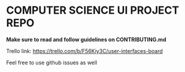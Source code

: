 # COMPUTER SCIENCE UI PROJECT REPO

**Make sure to read and follow guidelines on CONTRIBUTING.md**

Trello link: https://trello.com/b/F56Kiy3C/user-interfaces-board

Feel free to use github issues as well